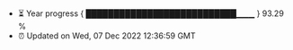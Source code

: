 - ⏳ Year progress { ███████████████████████████▁▁▁ } 93.29 %
- ⏰ Updated on Wed, 07 Dec 2022 12:36:59 GMT


